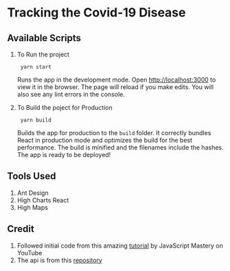 
# Tracking the Covid-19 Disease

  

## Available Scripts

  

1. To Run the project

		yarn start
	Runs the app in the development mode.
	Open [http://localhost:3000](http://localhost:3000) to view it in the browser.
	The page will reload if you make edits.
	You will also see any lint errors in the console.

2. To Build the poject for Production
		
		yarn build
	Builds the app for production to the `build` folder.
	It correctly bundles React in production mode and optimizes the build for the best performance.
	The build is minified and the filenames include the hashes.
	The app is ready to be deployed!

## Tools Used

1. Ant Design
2. High Charts React
3. High Maps

## Credit

1. Followed initial code from this amazing [tutorial](https://www.youtube.com/watch?v=khJlrj3Y6Ls&t=3951s) by JavaScript Mastery on YouTube
2. The api is from this [repository](https://github.com/mathdroid/covid-19-api)
